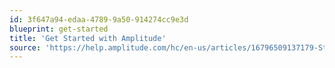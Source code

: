 ```yaml
---
id: 3f647a94-edaa-4789-9a50-914274cc9e3d
blueprint: get-started
title: 'Get Started with Amplitude'
source: 'https://help.amplitude.com/hc/en-us/articles/16796509137179-Start-here-Get-set-up-in-Amplitude-and-start-generating-insights-today'
---
```

